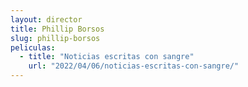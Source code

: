 ```yaml
---
layout: director
title: Phillip Borsos
slug: phillip-borsos
peliculas:
  - title: "Noticias escritas con sangre"
    url: "2022/04/06/noticias-escritas-con-sangre/"
---
```

